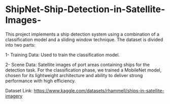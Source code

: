 # ShipNet-Ship-Detection-in-Satellite-Images-

This project implements a ship detection system using a combination of a classification model and a sliding window technique. The dataset is divided into two parts:

1- Training Data: Used to train the classification model.

2- Scene Data: Satellite images of port areas containing ships for the detection task.
For the classification phase, we trained a MobileNet model, chosen for its lightweight architecture and ability to deliver strong performance with high efficiency.

Dataset Link: https://www.kaggle.com/datasets/rhammell/ships-in-satellite-imagery
